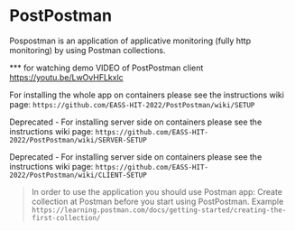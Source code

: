 # PostPostman

Pospostman is an application of applicative monitoring (fully http monitoring) by using Postman collections.

*** for watching demo VIDEO of PostPostman client https://youtu.be/LwOvHFLkxlc

For installing the whole app on containers please see the instructions wiki page:
`https://github.com/EASS-HIT-2022/PostPostman/wiki/SETUP`

Deprecated - For installing server side on containers please see the instructions wiki page:
`https://github.com/EASS-HIT-2022/PostPostman/wiki/SERVER-SETUP`

Deprecated - For installing server side on containers please see the instructions wiki page:
`https://github.com/EASS-HIT-2022/PostPostman/wiki/CLIENT-SETUP`

> In order to use the application you should use Postman app:
> Create collection at Postman before you start using PostPostman. Example `https://learning.postman.com/docs/getting-started/creating-the-first-collection/`
